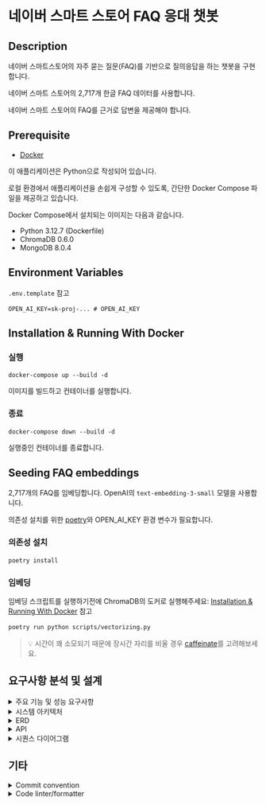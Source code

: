 # 네이버 스마트 스토어 FAQ 응대 챗봇

## Description

네이버 스마트스토어의 자주 묻는 질문(FAQ)를 기반으로 질의응답을 하는 챗봇을 구현합니다.

네이버 스마트 스토어의 2,717개 한글 FAQ 데이터를 사용합니다.

네이버 스마트 스토어의 FAQ를 근거로 답변을 제공해야 합니다.

## Prerequisite

- [Docker](https://www.docker.com/)

이 애플리케이션은 Python으로 작성되어 있습니다.

로컬 환경에서 애플리케이션을 손쉽게 구성할 수 있도록, 간단한 Docker Compose 파일을 제공하고 있습니다.

Docker Compose에서 설치되는 이미지는 다음과 같습니다.

- Python 3.12.7 (Dockerfile)
- ChromaDB 0.6.0
- MongoDB 8.0.4

## Environment Variables

`.env.template` 참고

```
OPEN_AI_KEY=sk-proj-... # OPEN_AI_KEY
```

## Installation & Running With Docker

### 실행

```shell
docker-compose up --build -d
```

이미지를 빌드하고 컨테이너를 실행합니다.

### 종료

```shell
docker-compose down --build -d
```

실행중인 컨테이너를 종료합니다.

## Seeding FAQ embeddings

2,717개의 FAQ를 임베딩합니다. OpenAI의 `text-embedding-3-small` 모델을 사용합니다.

의존성 설치를 위한 [poetry](https://python-poetry.org/)와 OPEN_AI_KEY 환경 변수가 필요합니다.

### 의존성 설치

```sh
poetry install
```

### 임베딩

임베딩 스크립트를 실행하기전에 ChromaDB의 도커로
실행해주세요: [Installation & Running With Docker](#installation--running-with-docker) 참고

```sh
poetry run python scripts/vectorizing.py
```

> 💡 시간이 꽤 소모되기 때문에 장시간 자리를 비울 경우 [caffeinate](https://seorenn.tistory.com/61)를 고려해보세요.

## 요구사항 분석 및 설계

<details>
  <summary>주요 기능 및 성능 요구사항</summary>

- 목표: 네이버 스마트스토어의 자주 묻는 질문(FAQ)을 기반으로 질의응답하는 챗봇 만들기
- [참고 링크](https://help.sell.smartstore.naver.com/index.help)
- [FAQ 데이터](./faq/final_result.pkl)
- 프레임워크 & 라이브러리
  - Backend: [FastAPI](https://fastapi.tiangolo.com/ko/)
    - Streaming: FastAPI - [StreamingResponse](https://fastapi.tiangolo.com/advanced/custom-response/#streamingresponse)
  - Frontend:
    - UI: [React](https://ko.legacy.reactjs.org/)
    - Style: [tailwindcss](https://tailwindcss.com/)
  - Embedding: [chromadb](https://github.com/chroma-core/chroma)
    - [OpenAIEmbeddingFunction](https://docs.trychroma.com/integrations/embedding-models/openai)
    - model_name = [text-embedding-3-small](https://platform.openai.com/docs/guides/embeddings)
  - LLM: [openai](https://github.com/openai/openai-python)
  - Database: [MongoDB](https://www.mongodb.com/)
    - [motor](https://www.mongodb.com/ko-kr/docs/drivers/motor/#std-label-python-async-driver)
  - Evaluation: [RAGAS](https://docs.ragas.io/en/stable/)
  - TTL Cache: [cachetools](https://github.com/tkem/cachetools/)
- 임베딩/LLM 모델 사양 및 가격
  - text-embedding-3-small
    - Output Dimension: 1,536
    - $0.020 / 1M tokens
  - gpt-4o-mini
    - Context Window: 128,000 tokens
    - Max Output Tokens: 16,384 tokens
    - $0.150 / 1M input tokens
    - $0.600 / 1M output tokens
- 기능 요구사항
  - [ ] 001 FAQ 데이터 기반으로 답변 제공
  - [ ] 002 대화 맥락을 저장
  - [ ] 003 대화 맥락을 기반으로 답변 제공
    - [ ] 003-1 이전 질문과 상황을 토대로 적절한 답변을 제공
    - [ ] 003-2 전체적인 대화 기록을 토대로 적절한 답변을 제공
  - [ ] 004 대화 맥락을 기반으로 추가 질문 제시
  - [ ] 005 스마스스토어와 관련없는 내용은 답변하지 않음
  - [ ] 006 스트리밍 방식의 채팅 제공
- 비기능 요구사항
  - [ ] 001 Faithfulness, Answer Relevancy 0.8 이상

</details>

<details>
  <summary>시스템 아키텍처</summary>
  <img src="./assets/system_arch.png" alt="system architecture" width="591">

로컬 환경에서 동일한 실행 환경을 제공하기 위해 Back-end, Front-end, VectorDB, Database를 모두 Docker 컨테이너로 구성하여 제공합니다.

또한, 초기 데이터 적재를 위해 FAQ를 벡터화하는 파이프라인을 제공합니다. 이는 로컬에서 초기에 한번만 실행해주면 됩니다.

파이프라인은 3가지 단계로 이루어집니다.

1. 전처리(preprocessing.py): FAQ 내용 중 관련성이 적은 단어, 문장, 특수문자등을 제외하여 데이터 품질을 향상시킵니다.
2. 구조화(data_structuring.py): 제목과 내용을 분리하여 구조화합니다.
3. 벡터화(vectorizing.py): 구조화된 내용을 벡터화하여 ChromaDB에 저장합니다.

</details>

<details>
  <summary>ERD</summary>
  <img src="./assets/erd.png" alt="system architecture" width="591">

ERD는 매우 심플하게 구성했습니다. 이번 과제의 본질에 벗어나지 않게, 인증, 유저와 같은 데이터는 구현하지 않습니다.

테이블 설계는 `Amazon DynamoDB`의 파티셔닝 이론에 착안하여 설계되었습니다. MongoDB에서는 Hash Index로 호환됩니다.

채팅은 여러 세션이 있을 수 있고, `session_id`로 구분됩니다. `session_id`는 DynamoDB의 파티션키에 해당합니다.

즉, 하나의 세션에는 여러 대화가 존재하며, `session_id`로 쿼리하면 해당 세션의 대화를 조회할 수 있습니다.

그리고 최신 채팅을 항상 먼저 보여줘야하기 때문에 `created_at`을 정렬키로 설정합니다. (이번 과제에서 커서 기반 페이지네이션은 고려하지 않습니다.)

chat_vectorized는 대화 문맥을 검색하기 위한 VectorDB 입니다.

대화를 하고 있는 session의 문맥만을 참고하기 위해, session_id를 메타데이터로 설정합니다.

</details>

<details>
<summary>API</summary>

### API 목록

- GET /v1/chats
  - 설명: 모든 세션 목록을 불러옵니다.
  - 성공(200):
    - Array
      - `session_id: string`: 세션 ID
      - `first_message: string`: 사용자의 첫번째 메세지 (UI 용)

- GET /v1/chats/{session_id}
  - 설명: 특정 세션의 대화 목록을 불러옵니다.
  - 파라미터:
    - `session_id: string`: 세션 ID
  - 성공(200):
    - Array
      - `session_id: string`: 세션 ID
      - `user_message`: 유저 메세지 (질문)
      - `system_message`: 시스템 메세지 (답변)
  - 실패(404):
    - `error_message: "session_id"가 존재하지 않습니다.`

- POST /v1/chats/{session_id}
  - 설명: 특정 세션에 유제 메세지를 보냅니다. 스트리밍 ID를 반환 받습니다.
  - 파라미터
    - `session_id: string`: 세션 ID
  - 요청 본문:
    - `user_message`: 유저 메세지 (질문)
  - 성공(201):
    - `session_id: string`: 세션 ID
    - `streaming_id: string`: SSE 통신을 위한 스트리밍 키
  - 실패(404):
    - `error_message: "session_id"가 존재하지 않습니다.`

- GET /v1/streaming/{streaming_id}
  - 설명: 특정 스트리밍 id를 이용하여 답변에 대한 스트리밍을 받습니다.
  - 파라미터:
    - `streaming_id: string`: 세션 ID
  - 성공(200):
    - SSE 스트리밍 메세지
  - 실패(404):
    - `error_message: "streaming_id"가 존재하지 않습니다.`

- GET /v1/chats/{session_id}/recommends
  - 설명: 가장 최근 대화의 추천 질문 목록을 받습니다. (3개)
  - 파라미터
    - `session_id: string`: 세션 ID
  - 성공(200)
    - `session_id: string`: 세션 ID
    - `chatbot_recommends: string[]`: 추천 질문 목록
  - 실패(404):
    - `error_message: "session_id"가 존재하지 않습니다.`

</details>

<details>
  <summary>시퀀스 다이어그램</summary>

### 대화 세션 목록 조회

```mermaid
sequenceDiagram
    User ->> API: GET /v1/chats 호출
    API ->> UseCase: find_all_chat_sessions_use_case.execute() 호출
    UseCase ->> Repository: chat_sessions_repository.find_all() 호출
    Repository -->> UseCase: ChatSession[] 반환
    UseCase -->> API: ChatSession[] 반환
    API -->> User: ChatSession[] 반환
```

### 특정 세션의 대화 목록 조회

```mermaid
sequenceDiagram
    User ->> API: GET /v1/chats/{session_id} 호출
    API ->> UseCase: find_chats_by_session_id_use_case.execute() 호출
    UseCase ->> Repository: chats_repository.find_by_session_id() 호출
    Repository -->> UseCase: Chat[] 반환
    UseCase -->> API: Chat[] 반환
    API -->> User: Chat[] 반환
```

### 유저 메시지 전송 (작업 큐에 전송)

```mermaid
sequenceDiagram
    User ->> API: POST /v1/chats/{session_id} 호출
    API ->> UseCase: send_user_message_use_case.execute(session_id, user_message) 호출
    UseCase ->> Repository: chats_repository.find_one_by_session_id(session_id) 호출
    alt 세션 존재
        Repository -->> UseCase: ChatSession 반환
        UseCase ->> LLMQueue: llm_queue_service.add(session_id, user_message) 호출 (TTL 1분)
        LLMQueue -->> UseCase: streaming_id 반환
        UseCase -->> API: session_id, streaming_id 반환
        API -->> User: 201 session_id, streaming_id 반환
    else 세션 없음
        Repository -->> UseCase: null 반환
        UseCase -->> API: null 반환
        API -->> User: 404 "session_id"가 존재하지 않습니다.
    end
```

1분 이내로 스트리밍을 호출하지 않으면, LLMQueue에서 스트리밍 ID를 삭제합니다.

### LLM 응답 스트리밍

```mermaid
sequenceDiagram
    User ->> API: GET /v1/chats/{session_id}/recommends 호출
    API ->> UseCase: find_recommends_by_session_id_use_case.execute(session_id) 호출
    UseCase ->> Repository: streaming_system_message_repository.find_one_by_session_id(streaming_id) 호출
    alt 스트리밍 존재
        Repository -->> UseCase: ChatSession 반환
        UseCase ->> LLMQueue: llm_queue_service.find_one_by_streaming_id(streaming_id) 호출
        LLMQueue -->> UseCase: session_id, user_message 반환
        UseCase ->> Repository: chats_repository.find_recent_messages(session_id, limit=n) 호출
        Repository -->> UseCase: recent_n_chats 반환
        UseCase ->> VectorDB: vector_db_service.find_similar_messages(session_id, user_message, limit=n) 호출
        VectorDB -->> UseCase: similar_n_chats 반환
        UseCase --> LLMRAG: llm_rag_service.send_question(session_id, user_message, recent_n_chats, similar_n_chats) 호출
        LLMRAG --> UseCase: system_message를 스트리밍 방식으로 전송
        UseCase -->> API: system_message를 스트리밍 방식으로 전송
        API -->> User: 200 system_message를 스트리밍 방식으로 전송 (SSE)
        UseCase ->> VectorDB: vector_db_service.save(session_id, user_message, system_message) 저장
        VectorDB -->> UseCase: 저장 성공
        UseCase ->> Repository: chats_repository.save(session_id, user_message, system_message) 저장
        Repository -->> UseCase: 저장 성공
    else 스트리밍 없음
        Repository -->> UseCase: null 반환
        UseCase -->> API: null 반환
        API -->> User: 404 "streaming_id"가 존재하지 않습니다.
    end
```

### 추천 질문 3개 받기

```mermaid
sequenceDiagram
    User ->> API: GET /v1/chats/{session_id}/recommends 호출
    API ->> UseCase: get_recommendations_use_case.execute(session_id) 호출
    UseCase ->> Repository: chats_repository.find_one_by_session_id(session_id) 호출
    alt 세션 존재
        Repository -->> UseCase: ChatSession 반환
        UseCase ->> Repository: chats_repository.find_last_message_by_session_id(session_id) 호출
        Repository -->> UseCase: user_message, system_message 반환
        UseCase ->> LLMRAG: llm_rag_service.find_recommended_questions(user_message, system_message) 호출
        LLMRAG -->> UseCase: chatbot_recommends 반환
        UseCase ->> Repository: chats_repository.update(session_id, chatbot_recommends) 호출
        Repository -->> UseCase: 업데이트 성공
        UseCase -->> API: session_id, chatbot_recommends 반환
        API -->> User: 200 session_id, chatbot_recommends 반환
    else 세션 없음
        Repository -->> UseCase: null 반환
        UseCase -->> API: 404 "session_id"가 존재하지 않습니다."
        API -->> User: 404 "session_id"가 존재하지 않습니다."
    end
```

</details>

## 기타

<details>
  <summary>Commit convention</summary>

- 커밋 컨벤션은 [Conventional Commit](https://www.conventionalcommits.org/en/v1.0.0/) 규칙을 사용합니다.
- Git Emoji는 [gitmoji](https://gitmoji.dev/)를 사용합니다.

</details>

<details>
  <summary>Code linter/formatter</summary>

Linter/Formatter 로 [ruff](https://docs.astral.sh/ruff/) 패키지를 사용합니다.

pre-commit hook을 적용하려면 다음 명령어를 따라하세요:

```shell
poetry run pre-commit install
```

Lint:

```sh
poetry run ruff check
```

Lint with fix:

```sh
poetry run ruff check --fix
```

Format:

```sh
poetry run ruff format
```

</details>

